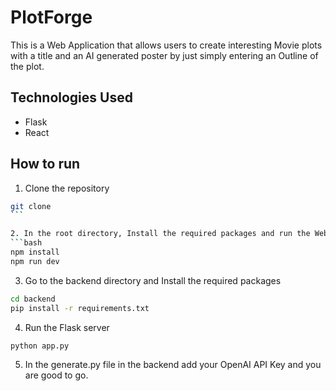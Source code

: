 # PlotForge

This is a Web Application that allows users to create interesting Movie plots with a title and an AI generated poster by just simply entering an Outline of the plot.

## Technologies Used

- Flask
- React

## How to run

<!-- give the commands also -->

1. Clone the repository

````bash
git clone
```

2. In the root directory, Install the required packages and run the Web Application
```bash
npm install
npm run dev
````

3. Go to the backend directory and Install the required packages

```bash
cd backend
pip install -r requirements.txt
```

4. Run the Flask server

```bash
python app.py
```

5. In the generate.py file in the backend add your OpenAI API Key and you are good to go.
